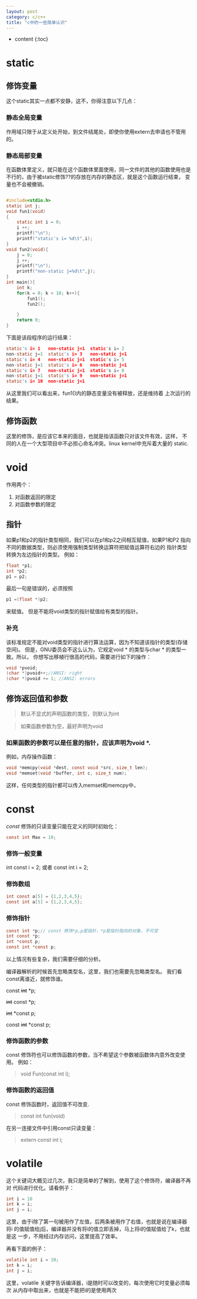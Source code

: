 ```yaml
---
layout: post
category: c/c++
title: "c中的一些简单认识"
---
```


* content
{:toc}

# static

## 修饰变量

这个static其实一点都不安静，这不，你得注意以下几点：

### 静态全局变量
作用域只限于从定义处开始，到文件结尾处，即使你使用extern去申请也不管用的。

### 静态局部变量
在函数体里定义，就只能在这个函数体里面使用，同一文件的其他的函数使用也是
不行的，由于被static修饰??的存放在内存的静态区，就是这个函数运行结束，
变量也不会被撤销。

```c

#include<stdio.h>
static int j;
void fun1(void)
{
	static int i = 0;
	i ++;
	printf("\n");
	printf("static's i= %d\t",i);
}
void fun2(void){
	j = 0;
	j ++;
	printf("\n");
	printf("non-static j=%d\t",j);
}
int main(){
	int k;
	for(k = 0; k < 10; k++){
		fun1();
		fun2();

	}
	return 0;
}
```
下面是该段程序的运行结果：
```c
static's i= 1	non-static j=1	static's i= 2
non-static j=1	static's i= 3	non-static j=1
static's i= 4	non-static j=1	static's i= 5
non-static j=1	static's i= 6	non-static j=1
static's i= 7	non-static j=1	static's i= 8
non-static j=1	static's i= 9	non-static j=1
static's i= 10	non-static j=1
```
从这里我们可以看出来，fun1()内的静态变量没有被释放，还是维持着
上次运行的结果。

## 修饰函数

这里的修饰，是应该它本来的面目，也就是指该函数只对该文件有效，这样，
不同的人在一个大型项目中不必担心命名冲突。linux kernel中充斥着大量的
static.

# void
作用两个：
1) 对函数返回的限定
2) 对函数参数的限定

## 指针
如果p1和p2的指针类型相同，我们可以在p1和p2之间相互赋值，如果P1和P2
指向不同的数据类型，则必须使用强制类型转换运算符把赋值运算符右边的
指针类型转换为左边指针的类型。
例如：
```c
float *p1;
int *p2;
p1 = p2;
```
最后一句是错误的，必须按照

```c
p1 =(float *)p2;
```
来赋值。
但是不能将void类型的指针赋值给有类型的指针。

### 补充
该标准规定不能对void类型的指针进行算法运算，因为不知道该指针的类型(存储空间)。
但是，GNU委员会不这么认为，它规定void * 的类型与char * 的类型一致。所以，
你想写出移植行很高的代码，需要进行如下的操作：

```c
void *pvoid;
(char *)pvoid++;//ANSI: right
(char *)pvoid += 1; //ANSI: errors
```



## 修饰返回值和参数

>默认不显式的声明函数的类型，则默认为int

>如果函数参数为空，最好声明为void

### 如果函数的参数可以是任意的指针，应该声明为void *.
例如，内存操作函数：
```c
void *memcpy(void *dest, const void *src, size_t len);
void *memset(void *buffer, int c, size_t num);
```
这样，任何类型的指针都可以传入memset和memcpy中，

# const
_const_ 修饰的只读变量只能在定义的同时初始化：

```c
const int Max = 10;
```
### 修饰一般变量

int const i = 2; 或者 const int i = 2;

### 修饰数组
```c
int const a[5] = {1,2,3,4,5};
const int a[5] = {1,2,3,4,5};
```

### 修饰指针
```c
const int *p;// const 修饰*p,p是指针，*p是指针指向的对象，不可变
int const *p;
int *const p;
const int *const p;
```
以上情况有些复杂，我们需要仔细的分析。

编译器解析的时候首先忽略类型名，这里，我们也需要先忽略类型名。
我们看const离谁近，就修饰谁。

const <del> int</del> *p;

<del>int</del> const *p;

<del>int</del> *const p;

const <del>int</del> *const p;

### 修饰函数的参数
const 修饰符也可以修饰函数的参数，当不希望这个参数被函数体内意外改变使用。
例如：

>void Fun(const int i);

### 修饰函数的返回值
const 修饰函数时，返回值不可改变.

>const int fun(void)

在另一连接文件中引用const只读变量：

>extern const int i;

# volatile
这个关键词大概见过几次，我只是简单的了解到，使用了这个修饰符，编译器不再对
代码进行优化。请看例子：

```c
int i = 10
int k = i;
int j = i;
```
这里，由于i除了第一句被用作了左值，后两条被用作了右值，也就是说在编译器将i
的值赋值给j后，编译器并没有将i的值立即丢掉，马上将i的值赋值给了k，也就是这
一步，不用经过内存访问，这里提高了效率。

再看下面的例子：

```c
volatile int i = 10;
int k = i;
int j = i;
```
这里，volatile 关键字告诉编译器，i是随时可以改变的，每次使用它时变量必须每次
从内存中取出来，也就是不能把i的是使用两次


